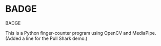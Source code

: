 # BADGE
BADGE

This is a Python finger-counter program using OpenCV and MediaPipe.
(Added a line for the Pull Shark demo.)
